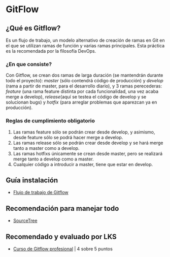 # GitFlow

## ¿Qué es Gitflow?

Es un flujo de trabajo, un modelo alternativo de creación de ramas en Git en el que se utilizan ramas de función y varias ramas principales. Esta práctica es la recomendada por la filosofía DevOps.

### ¿En que consiste?

Con Gitflow, se crean dos ramas de larga duración (se mantendrán durante todo el proyecto): *master* (sólo contendrá código de producción) y *develop* (rama a partir de master, para el desarrollo diario), y 3 ramas perecederas: *feature* (una rama feature distinta por cada funcionalidad, una vez acaba merge a develop), *release*(aquí se testea el código de develop y se solucionan bugs) y *hotfix* (para arreglar problemas que aparezcan ya en producción).

### Reglas de cumplimiento obligatorio

1. Las ramas feature sólo se podrán crear desde develop, y asimismo, desde feature sólo se podrá hacer merge a develop.
2. Las ramas release sólo se podrán crear desde develop y se hará merge tanto a master como a develop.
3. Las ramas hotfixs únicamente se crean desde master, pero se realizará merge tanto a develop como a master.
4. Cualquier código a introducir a master, tiene que estar en develop.

## Guía instalación

- [Flujo de trabajo de Gitflow](https://www.atlassian.com/es/git/tutorials/comparing-workflows/gitflow-workflow)

## Recomendación para manejar todo

- [SourceTree](https://www.sourcetreeapp.com/)

## Recomendado y evaluado por LKS

- [Curso de Gitflow profesional](https://openwebinars.net/cursos/gitflow/) | 4 sobre 5 puntos
